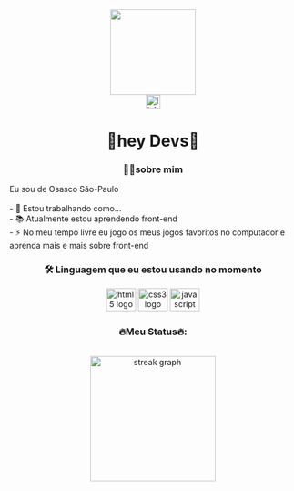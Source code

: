 <div align="center">
  <img height="150" src="https://camo.githubusercontent.com/62da68eb62b1e5f175f7d1f0191dd89a653d7908feb22d37d4a0ab07365d6791/68747470733a2f2f6d656469612e67697068792e636f6d2f6d656469612f4d3967624264396e6244724f5475314d71782f67697068792e676966"  />
</div>



<div align="center">
  <img src="https://img.shields.io/static/v1?message=LinkedIn&logo=linkedin&label=&color=0077B5&logoColor=white&labelColor=&style=for-the-badge" height="25" alt="linkedin logo"  />
</div>



<h1 align="center">👋hey Devs👋</h1>



<h3 align="center">👩‍💻sobre mim</h3>



<p align="left">Eu sou de Osasco São-Paulo<br><br>- 🔭 Estou trabalhando como...<br>- 📚 Atualmente estou aprendendo front-end<br>- ⚡ No meu tempo livre eu jogo os meus jogos favoritos no computador e aprenda mais e mais sobre front-end </p>



<h3 align="center">🛠 Linguagem que eu estou usando no momento</h3>



<div align="center">
  <img src="https://cdn.jsdelivr.net/gh/devicons/devicon/icons/html5/html5-original.svg" height="40" width="52" alt="html5 logo"  />
  <img src="https://cdn.jsdelivr.net/gh/devicons/devicon/icons/css3/css3-original.svg" height="40" width="52" alt="css3 logo"  />
  <img src="https://cdn.jsdelivr.net/gh/devicons/devicon/icons/javascript/javascript-original.svg" height="40" width="52" alt="javascript logo"  />
</div>



<h3 align="center">🔥Meu Status🔥:</h3>



<br clear="both">

<div align="center">
  <img src="https://streak-stats.demolab.com?user=H&locale=en&mode=daily&theme=dark&hide_border=false&border_radius=5&order=3" height="220" alt="streak graph"  />
</div>


